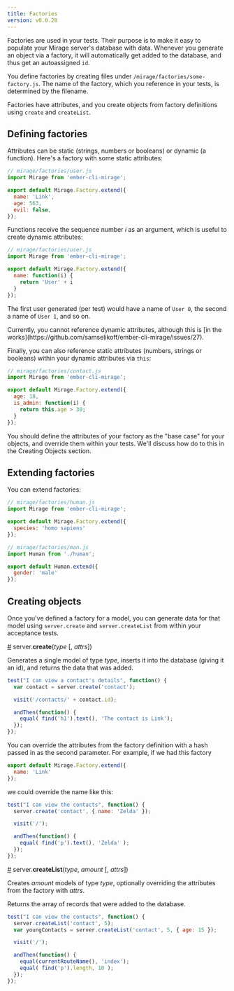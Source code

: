 ```yaml
---
title: Factories
version: v0.0.28
---
```


Factories are used in your tests. Their purpose is to make it easy to populate your Mirage server's database with data. Whenever you generate an object via a factory, it will automatically get added to the database, and thus get an autoassigned `id`.

You define factories by creating files under `/mirage/factories/some-factory.js`. The name of the factory, which you reference in your tests, is determined by the filename.

Factories have attributes, and you create objects from factory definitions using `create` and `createList`.

## Defining factories

Attributes can be static (strings, numbers or booleans) or dynamic (a function). Here's a factory with some static attributes:

```js
// mirage/factories/user.js
import Mirage from 'ember-cli-mirage';

export default Mirage.Factory.extend({
  name: 'Link',
  age: 563,
  evil: false,
});
```

Functions receive the sequence number *i* as an argument, which is useful to create dynamic attributes:

```js
// mirage/factories/user.js
import Mirage from 'ember-cli-mirage';

export default Mirage.Factory.extend({
  name: function(i) {
    return 'User' + i
  }
});
```

The first user generated (per test) would have a name of `User 0`, the second a name of `User 1`, and so on.

<aside class='Docs-page__aside'>
  <p>Currently, you cannot reference dynamic attributes, although this is [in the works](https://github.com/samselikoff/ember-cli-mirage/issues/27).</p>
</aside>

Finally, you can also reference static attributes (numbers, strings or booleans) within your dynamic attributes via `this`:

```js
// mirage/factories/contact.js
import Mirage from 'ember-cli-mirage';

export default Mirage.Factory.extend({
  age: 18,
  is_admin: function(i) {
    return this.age > 30;
  }
});
```

You should define the attributes of your factory as the "base case" for your objects, and override them within your tests. We'll discuss how do to this in the Creating Objects section.

## Extending factories

You can extend factories:

```js
// mirage/factories/human.js
import Mirage from 'ember-cli-mirage';

export default Mirage.Factory.extend({
  species: 'homo sapiens'
});

// mirage/factories/man.js
import Human from './human';

export default Human.extend({
  gender: 'male'
});
```

## Creating objects

Once you've defined a factory for a model, you can generate data for that model using `server.create` and `server.createList` from within your acceptance tests.

<a name="create" href="#create">#</a> server.<b>create</b>(<i>type</i> [, <i>attrs</i>])

Generates a single model of type *type*, inserts it into the database (giving it an id), and returns the data that was
added.

```js
test("I can view a contact's details", function() {
  var contact = server.create('contact');

  visit('/contacts/' + contact.id);

  andThen(function() {
    equal( find('h1').text(), 'The contact is Link');
  });
});
```

You can override the attributes from the factory definition with a
hash passed in as the second parameter. For example, if we had this factory

```js
export default Mirage.Factory.extend({
  name: 'Link'
});
```

we could override the name like this:

```js
test("I can view the contacts", function() {
  server.create('contact', { name: 'Zelda' });

  visit('/');

  andThen(function() {
    equal( find('p').text(), 'Zelda' );
  });
});
```

<a name="createList" href="#createList">#</a> server.<b>createList</b>(<i>type</i>, <i>amount</i> [, <i>attrs</i>])

Creates *amount* models of type *type*, optionally overriding the attributes from the factory with *attrs*.

Returns the array of records that were added to the database.

```js
test("I can view the contacts", function() {
  server.createList('contact', 5);
  var youngContacts = server.createList('contact', 5, { age: 15 });

  visit('/');

  andThen(function() {
    equal(currentRouteName(), 'index');
    equal( find('p').length, 10 );
  });
});
```
